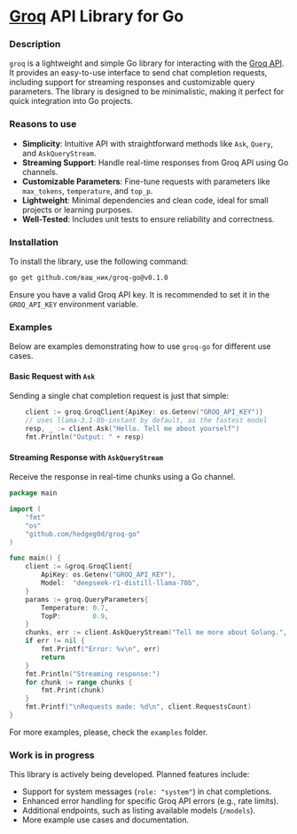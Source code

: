 
# [Groq](https://console.groq.com/home) API Library for Go

### Description

`groq` is a lightweight and simple Go library for interacting with the [Groq API](https://console.groq.com/docs/api-reference). It provides an easy-to-use interface to send chat completion requests, including support for streaming responses and customizable query parameters. The library is designed to be minimalistic, making it perfect for quick integration into Go projects.

### Reasons to use

-   **Simplicity**: Intuitive API with straightforward methods like `Ask`, `Query`, and `AskQueryStream`.
-   **Streaming Support**: Handle real-time responses from Groq API using Go channels.
-   **Customizable Parameters**: Fine-tune requests with parameters like `max_tokens`, `temperature`, and `top_p`.
-   **Lightweight**: Minimal dependencies and clean code, ideal for small projects or learning purposes.
-   **Well-Tested**: Includes unit tests to ensure reliability and correctness.

### Installation

To install the library, use the following command:

```bash
go get github.com/ваш_ник/groq-go@v0.1.0
```

Ensure you have a valid Groq API key. It is recommended to set it in the `GROQ_API_KEY` environment variable.

### Examples

Below are examples demonstrating how to use `groq-go` for different use cases.

#### Basic Request with `Ask`

Sending a single chat completion request is just that simple:

```go
	client := groq.GroqClient{ApiKey: os.Getenv("GROQ_API_KEY")}
	// uses llama-3.1-8b-instant by default, as the fastest model
	resp, _ := client.Ask("Hello. Tell me about yourself")
	fmt.Println("Output: " + resp)
```
#### Streaming Response with `AskQueryStream`

Receive the response in real-time chunks using a Go channel.

```go
package main

import (
    "fmt"
    "os"
    "github.com/hedgeg0d/groq-go"
)

func main() {
    client := &groq.GroqClient{
        ApiKey: os.Getenv("GROQ_API_KEY"),
        Model:  "deepseek-r1-distill-llama-70b",
    }
    params := groq.QueryParameters{
        Temperature: 0.7,
        TopP:        0.9,
    }
    chunks, err := client.AskQueryStream("Tell me more about Golang.", params)
    if err != nil {
        fmt.Printf("Error: %v\n", err)
        return
    }
    fmt.Println("Streaming response:")
    for chunk := range chunks {
        fmt.Print(chunk)
    }
    fmt.Printf("\nRequests made: %d\n", client.RequestsCount)
}

```
For more examples, please, check the `examples` folder.

### Work is in progress

This library is actively being developed. Planned features include:

-   Support for system messages (`role: "system"`) in chat completions.
-   Enhanced error handling for specific Groq API errors (e.g., rate limits).
-   Additional endpoints, such as listing available models (`/models`).
-   More example use cases and documentation.

